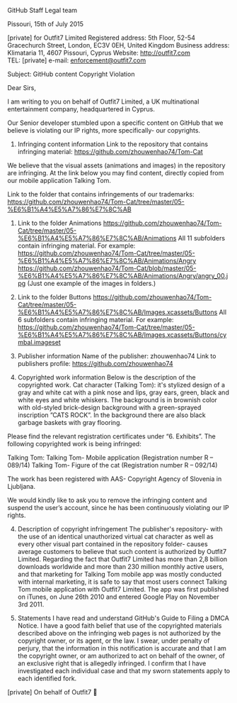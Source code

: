 GitHub Staff
Legal team

Pissouri, 15th of July 2015

[private]
for
Outfit7 Limited
Registered address: 5th Floor, 52-54 Gracechurch Street, London, EC3V 0EH, United Kingdom
Business address: Klimataria 11, 4607 Pissouri, Cyprus
Website: http://outfit7.com
TEL: [private]
e-mail: enforcement@outfit7.com

Subject: GitHub content Copyright Violation

Dear Sirs,

I am writing to you on behalf of Outfit7 Limited, a UK multinational entertainment company, headquartered in Cyprus.

Our Senior developer stumbled upon a specific content on GitHub that we believe is violating our IP rights, more specifically- our copyrights.

1. Infringing content information
Link to the repository that contains infringing material:
https://github.com/zhouwenhao74/Tom-Cat

  We believe that the visual assets (animations and images) in the repository are infringing.
  At the link below you may find content, directly copied from our mobile application Talking Tom.

  Link to the folder that contains infringements of our trademarks:
  https://github.com/zhouwenhao74/Tom-Cat/tree/master/05-%E6%B1%A4%E5%A7%86%E7%8C%AB
  1. Link to the folder Animations
  https://github.com/zhouwenhao74/Tom-Cat/tree/master/05-%E6%B1%A4%E5%A7%86%E7%8C%AB/Animations
  All 11 subfolders contain infringing material.
  For example:
  https://github.com/zhouwenhao74/Tom-Cat/tree/master/05-%E6%B1%A4%E5%A7%86%E7%8C%AB/Animations/Angry
  https://github.com/zhouwenhao74/Tom-Cat/blob/master/05-%E6%B1%A4%E5%A7%86%E7%8C%AB/Animations/Angry/angry_00.jpg  (Just one example of the images in folders.)
  2. Link to the folder Buttons
  https://github.com/zhouwenhao74/Tom-Cat/tree/master/05-%E6%B1%A4%E5%A7%86%E7%8C%AB/Images.xcassets/Buttons
  All 6 subfolders contain infringing material.
  For example:
  https://github.com/zhouwenhao74/Tom-Cat/tree/master/05-%E6%B1%A4%E5%A7%86%E7%8C%AB/Images.xcassets/Buttons/cymbal.imageset

2. Publisher information
Name of the publisher: zhouwenhao74
Link to publishers profile:
https://github.com/zhouwenhao74

3. Copyrighted work information
Below is the description of the copyrighted work.
Cat character (Talking Tom): it's stylized design of a gray and white cat with a pink nose and lips, gray ears, green, black and white eyes and white whiskers.
The background is in brownish color with old-styled brick-design background with a green-sprayed inscription ”CATS ROCK”. In the background there are also black garbage baskets with gray flooring.

  Please find the relevant registration certificates under “6. Exhibits”.
  The following copyrighted work is being infringed:

  Talking Tom:
  Talking Tom- Mobile application (Registration number R – 089/14)
  Talking Tom- Figure of the cat (Registration number R – 092/14)

  The work has been registered with AAS- Copyright Agency of Slovenia in Ljubljana.

  We would kindly like to ask you to remove the infringing content and suspend the user’s account, since he has been continuously violating our IP rights.

4. Description of copyright infringement
The publisher's repository- with the use of an identical unauthorized virtual cat character as well as every other visual part contained in the repository folder- causes average customers to believe that such content is authorized by Outfit7 Limited.
Regarding the fact that Outfit7 Limited has more than 2,8 billion downloads worldwide and more than 230 million monthly active users, and that marketing for Talking Tom mobile app was mostly conducted with internal marketing, it is safe to say that most users connect Talking Tom mobile application with Outfit7 Limited.
The app was first published on iTunes, on June 26th 2010 and entered Google Play on November 3rd 2011.

5. Statements
I have read and understand GitHub's Guide to Filing a DMCA Notice.
I have a good faith belief that use of the copyrighted materials described above on the infringing web pages is not authorized by the copyright owner, or its agent, or the law.
I swear, under penalty of perjury, that the information in this notification is accurate and that I am the copyright owner, or am authorized to act on behalf of the owner, of an exclusive right that is allegedly infringed.
I confirm that I have investigated each individual case and that my sworn statements apply to each identified fork.


[private]
On behalf of Outfit7 
